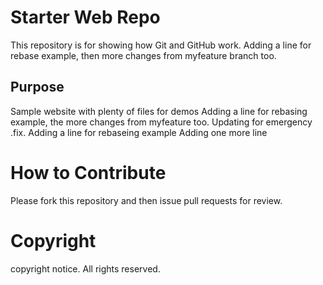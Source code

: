 # Starter Web Repo

This repository is for showing how Git and GitHub work.
Adding a line for rebase example, then
more changes from myfeature branch too.

## Purpose

Sample website with plenty of files for demos
Adding a line for rebasing example, the more changes from
myfeature too. Updating for emergency .fix.
Adding a line for rebaseing example
Adding one more line

# How to Contribute

Please fork this repository and then issue pull requests for review.
# Copyright
copyright notice. All rights reserved.
